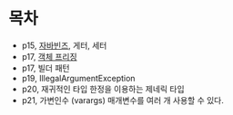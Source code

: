 # 목차
- p15, [자바빈즈](https://github.com/boboram/TIL/blob/main/JAVA/%EC%9D%B4%ED%8E%99%ED%8B%B0%EB%B8%8C-%EC%9E%90%EB%B0%94-%EC%99%84%EB%B2%BD-%EA%B3%B5%EB%9E%B5/%EC%95%84%EC%9D%B4%ED%85%9C-2-%EC%99%84%EB%B2%BD%EA%B3%B5%EB%9E%B5/6-%EC%9E%90%EB%B0%94%EB%B9%88.md), 게터, 세터
- p17, [객체 프리징](https://github.com/boboram/TIL/blob/main/JAVA/%EC%9D%B4%ED%8E%99%ED%8B%B0%EB%B8%8C-%EC%9E%90%EB%B0%94-%EC%99%84%EB%B2%BD-%EA%B3%B5%EB%9E%B5/%EC%95%84%EC%9D%B4%ED%85%9C-2-%EC%99%84%EB%B2%BD%EA%B3%B5%EB%9E%B5/7-%EA%B0%9D%EC%B2%B4-%ED%94%84%EB%A6%AC%EC%A7%95.md)
- p17, 빌더 패턴
- p19, IllegalArgumentException
- p20, 재귀적인 타입 한정을 이용하는 제네릭 타입
- p21, 가변인수 (varargs) 매개변수를 여러 개 사용할 수 있다.
